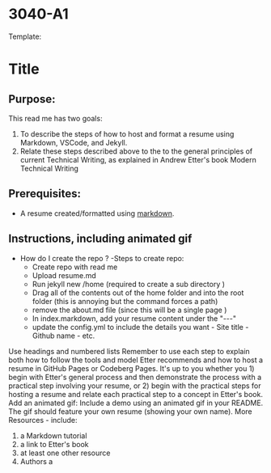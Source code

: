 # 3040-A1

Template:

# Title

## Purpose:

This read me has two goals:

1. To describe the steps of how to host and format a resume using Markdown, VSCode, and Jekyll.
2. Relate these steps described above to the to the general principles of current Technical
   Writing, as explained in Andrew Etter's book Modern Technical Writing

## Prerequisites:

- A resume created/formatted using [markdown](https://www.markdownguide.org/basic-syntax/).

## Instructions, including animated gif

- How do I create the repo ?
  -Steps to create repo:
  - Create repo with read me
  - Upload resume.md
  - Run jekyll new /home (required to create a sub directory )
  - Drag all of the contents out of the home folder and into the root folder (this is annoying but the command forces a path)
  - remove the about.md file (since this will be a single page )
  - In index.markdown, add your resume content under the "---"
  - update the config.yml to include the details you want - Site title - Github name - etc.

Use headings and numbered lists
Remember to use each step to explain
both how to follow the tools and model Etter
recommends and how to host a resume in GitHub Pages or Codeberg Pages. It's up to
you whether you 1) begin with Etter's general process and then demonstrate the
process with a practical step involving your resume, or 2) begin with the practical
steps for hosting a resume and relate each practical step to a concept in Etter's book.
Add an animated gif: Include a demo using an animated gif in your README. The gif
should feature your own resume (showing your own name).
More Resources - include:

1. a Markdown tutorial
2. a link to Etter's book
3. at least one other resource
4. Authors a
